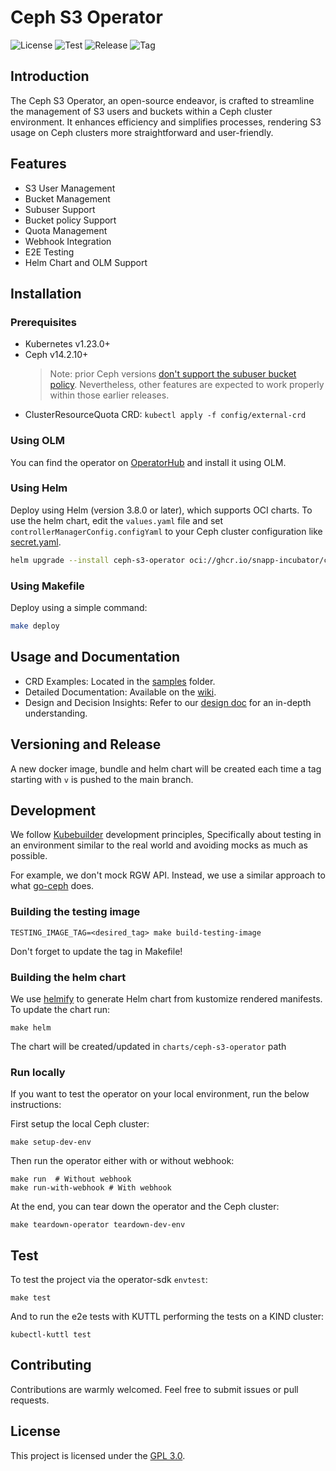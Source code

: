 # Ceph S3 Operator

![License](https://img.shields.io/github/license/snapp-incubator/ceph-s3-operator)
![Test](https://github.com/snapp-incubator/ceph-s3-operator/actions/workflows/checks.yaml/badge.svg?branch=main)
![Release](https://github.com/snapp-incubator/ceph-s3-operator/actions/workflows/build-release.yaml/badge.svg)
![Tag](https://img.shields.io/github/v/tag/snapp-incubator/ceph-s3-operator?&logo=git)

## Introduction

The Ceph S3 Operator, an open-source endeavor, is crafted to streamline the management of S3 users and buckets within a Ceph cluster environment. It enhances efficiency and simplifies processes, rendering S3 usage on Ceph clusters more straightforward and user-friendly.

## Features

- S3 User Management
- Bucket Management
- Subuser Support
- Bucket policy Support
- Quota Management
- Webhook Integration
- E2E Testing
- Helm Chart and OLM Support

## Installation

### Prerequisites

- Kubernetes v1.23.0+
- Ceph v14.2.10+
    > Note: prior Ceph versions [don't support the subuser bucket policy](https://github.com/ceph/ceph/pull/33714). Nevertheless, other features are expected to work properly within those earlier releases.
- ClusterResourceQuota CRD: `kubectl apply -f config/external-crd`

### Using OLM

You can find the operator on [OperatorHub](https://operatorhub.io/operator/ceph-s3-operator) and install it using OLM.

### Using Helm

Deploy using Helm (version 3.8.0 or later), which supports OCI charts. To use the helm chart, edit the `values.yaml` file and set `controllerManagerConfig.configYaml` to your Ceph cluster configuration like [secret.yaml](config/manager/secret.yaml).

```bash
helm upgrade --install ceph-s3-operator oci://ghcr.io/snapp-incubator/ceph-s3-operator/helm-charts/ceph-s3-operator --version v0.3.7
```

### Using Makefile

Deploy using a simple command:

```bash
make deploy
```

## Usage and Documentation

- CRD Examples: Located in the [samples](config/samples) folder.
- Detailed Documentation: Available on the [wiki](https://github.com/snapp-incubator/ceph-s3-operator/wiki).
- Design and Decision Insights: Refer to our [design doc](docs/DESIGN.md) for an in-depth understanding.

## Versioning and Release

A new docker image, bundle and helm chart will be created each time a tag starting with `v` is pushed to the main branch.

## Development

We follow [Kubebuilder](https://github.com/kubernetes-sigs/kubebuilder/blob/master/DESIGN.md#development) development principles, Specifically about testing in an environment similar to the real world and avoiding mocks as much as
possible.

For example, we don't mock RGW API. Instead, we use a similar approach to
what [go-ceph](https://github.com/ceph/go-ceph/) does.

### Building the testing image

```shell
TESTING_IMAGE_TAG=<desired_tag> make build-testing-image
```

Don't forget to update the tag in Makefile!

### Building the helm chart

We use [helmify](https://github.com/arttor/helmify) to generate Helm chart from kustomize rendered manifests. To update
the chart run:

```shell
make helm
```

The chart will be created/updated in `charts/ceph-s3-operator` path

### Run locally

If you want to test the operator on your local environment, run the below instructions:

First setup the local Ceph cluster:

```shell
make setup-dev-env
```

Then run the operator either with or without webhook:

```shell
make run  # Without webhook
make run-with-webhook # With webhook
```

At the end, you can tear down the operator and the Ceph cluster:

```shell
make teardown-operator teardown-dev-env
```

## Test

To test the project via the operator-sdk `envtest`:

```shell
make test
```

And to run the e2e tests with KUTTL performing the tests on a KIND cluster:

```shell
kubectl-kuttl test
```

## Contributing

Contributions are warmly welcomed. Feel free to submit issues or pull requests.

## License

This project is licensed under the [GPL 3.0](https://github.com/snapp-incubator/ceph-s3-operator/blob/main/LICENSE).

